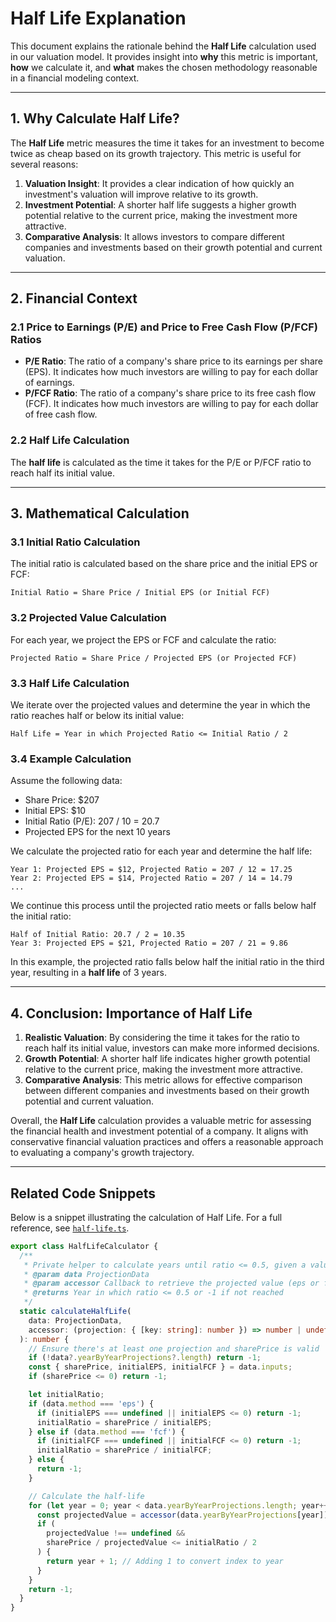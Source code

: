 # Half Life Explanation

This document explains the rationale behind the **Half Life** calculation used in our valuation model. It provides insight into **why** this metric is important, **how** we calculate it, and **what** makes the chosen methodology reasonable in a financial modeling context.

---

## 1. Why Calculate Half Life?

The **Half Life** metric measures the time it takes for an investment to become twice as cheap based on its growth trajectory. This metric is useful for several reasons:

1. **Valuation Insight**: It provides a clear indication of how quickly an investment's valuation will improve relative to its growth.
2. **Investment Potential**: A shorter half life suggests a higher growth potential relative to the current price, making the investment more attractive.
3. **Comparative Analysis**: It allows investors to compare different companies and investments based on their growth potential and current valuation.

---

## 2. Financial Context

### 2.1 Price to Earnings (P/E) and Price to Free Cash Flow (P/FCF) Ratios

- **P/E Ratio**: The ratio of a company's share price to its earnings per share (EPS). It indicates how much investors are willing to pay for each dollar of earnings.
- **P/FCF Ratio**: The ratio of a company's share price to its free cash flow (FCF). It indicates how much investors are willing to pay for each dollar of free cash flow.

### 2.2 Half Life Calculation

The **half life** is calculated as the time it takes for the P/E or P/FCF ratio to reach half its initial value.

---

## 3. Mathematical Calculation

### 3.1 Initial Ratio Calculation

The initial ratio is calculated based on the share price and the initial EPS or FCF:

    Initial Ratio = Share Price / Initial EPS (or Initial FCF)

### 3.2 Projected Value Calculation

For each year, we project the EPS or FCF and calculate the ratio:

    Projected Ratio = Share Price / Projected EPS (or Projected FCF)

### 3.3 Half Life Calculation

We iterate over the projected values and determine the year in which the ratio reaches half or below its initial value:

    Half Life = Year in which Projected Ratio <= Initial Ratio / 2

### 3.4 Example Calculation

Assume the following data:

- Share Price: $207
- Initial EPS: $10
- Initial Ratio (P/E): 207 / 10 = 20.7
- Projected EPS for the next 10 years

We calculate the projected ratio for each year and determine the half life:

    Year 1: Projected EPS = $12, Projected Ratio = 207 / 12 = 17.25
    Year 2: Projected EPS = $14, Projected Ratio = 207 / 14 = 14.79
    ...

We continue this process until the projected ratio meets or falls below half the initial ratio:

    Half of Initial Ratio: 20.7 / 2 = 10.35
    Year 3: Projected EPS = $21, Projected Ratio = 207 / 21 = 9.86

In this example, the projected ratio falls below half the initial ratio in the third year, resulting in a **half life** of 3 years.

---

## 4. Conclusion: Importance of Half Life

1. **Realistic Valuation**: By considering the time it takes for the ratio to reach half its initial value, investors can make more informed decisions.
2. **Growth Potential**: A shorter half life indicates higher growth potential relative to the current price, making the investment more attractive.
3. **Comparative Analysis**: This metric allows for effective comparison between different companies and investments based on their growth potential and current valuation.

Overall, the **Half Life** calculation provides a valuable metric for assessing the financial health and investment potential of a company. It aligns with conservative financial valuation practices and offers a reasonable approach to evaluating a company's growth trajectory.

---

## Related Code Snippets

Below is a snippet illustrating the calculation of Half Life. For a full reference, see [`half-life.ts`](../src/utils/valuations/half-life/half-life.ts).

```typescript
export class HalfLifeCalculator {
  /**
   * Private helper to calculate years until ratio <= 0.5, given a value accessor (EPS/FCF).
   * @param data ProjectionData
   * @param accessor Callback to retrieve the projected value (eps or fcf)
   * @returns Year in which ratio <= 0.5 or -1 if not reached
   */
  static calculateHalfLife(
    data: ProjectionData,
    accessor: (projection: { [key: string]: number }) => number | undefined,
  ): number {
    // Ensure there's at least one projection and sharePrice is valid
    if (!data?.yearByYearProjections?.length) return -1;
    const { sharePrice, initialEPS, initialFCF } = data.inputs;
    if (sharePrice <= 0) return -1;

    let initialRatio;
    if (data.method === 'eps') {
      if (initialEPS === undefined || initialEPS <= 0) return -1;
      initialRatio = sharePrice / initialEPS;
    } else if (data.method === 'fcf') {
      if (initialFCF === undefined || initialFCF <= 0) return -1;
      initialRatio = sharePrice / initialFCF;
    } else {
      return -1;
    }

    // Calculate the half-life
    for (let year = 0; year < data.yearByYearProjections.length; year++) {
      const projectedValue = accessor(data.yearByYearProjections[year]);
      if (
        projectedValue !== undefined &&
        sharePrice / projectedValue <= initialRatio / 2
      ) {
        return year + 1; // Adding 1 to convert index to year
      }
    }
    return -1;
  }
}
```
